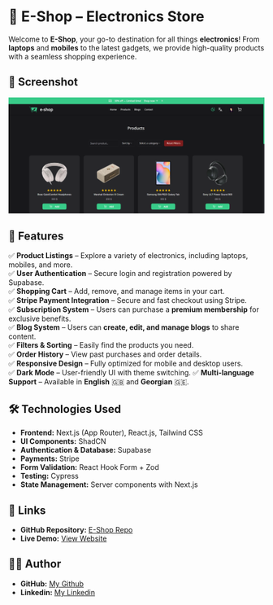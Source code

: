 # 🛒 E-Shop – Electronics Store

Welcome to **E-Shop**, your go-to destination for all things **electronics**! From **laptops** and **mobiles** to the latest gadgets, we provide high-quality products with a seamless shopping experience.

## 📸 Screenshot

![Project Screenshot](./public/assets/project-screenshot.png)

## 🚀 Features

✅ **Product Listings** – Explore a variety of electronics, including laptops, mobiles, and more.  
✅ **User Authentication** – Secure login and registration powered by Supabase.  
✅ **Shopping Cart** – Add, remove, and manage items in your cart.  
✅ **Stripe Payment Integration** – Secure and fast checkout using Stripe.  
✅ **Subscription System** – Users can purchase a **premium membership** for exclusive benefits.  
✅ **Blog System** – Users can **create, edit, and manage blogs** to share content.  
✅ **Filters & Sorting** – Easily find the products you need.  
✅ **Order History** – View past purchases and order details.  
✅ **Responsive Design** – Fully optimized for mobile and desktop users.  
✅ **Dark Mode** – User-friendly UI with theme switching.
✅ **Multi-language Support** – Available in **English** 🇬🇧 and **Georgian** 🇬🇪.

## 🛠️ Technologies Used

- **Frontend:** Next.js (App Router), React.js, Tailwind CSS
- **UI Components:** ShadCN
- **Authentication & Database:** Supabase
- **Payments:** Stripe
- **Form Validation:** React Hook Form + Zod
- **Testing:** Cypress
- **State Management:** Server components with Next.js

## 🔗 Links

- **GitHub Repository:** [E-Shop Repo](https://github.com/levansarishvili/TBC-Academy-React)
- **Live Demo:** [View Website](https://tbc-academy-react.vercel.app/)

## 👨‍💻 Author

- **GitHub:** [My Github](https://github.com/levansarishvili)
- **Linkedin:** [My Linkedin](https://www.linkedin.com/in/levan-s-b87245b1/)
